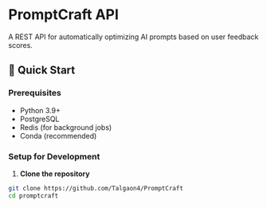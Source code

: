 # PromptCraft API

A REST API for automatically optimizing AI prompts based on user feedback scores.

## 🚀 Quick Start

### Prerequisites
- Python 3.9+
- PostgreSQL
- Redis (for background jobs)
- Conda (recommended)

### Setup for Development

1. **Clone the repository**
```bash
git clone https://github.com/Talgaon4/PromptCraft
cd promptcraft
